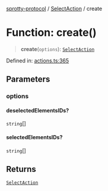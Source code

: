 
[sprotty-protocol](../globals) / [SelectAction](../Namespace.SelectAction) / create

# Function: create()

> **create**(`options`): [`SelectAction`](../Interface.SelectAction)

Defined in: [actions.ts:365](https://github.com/eclipse-sprotty/sprotty/blob/f9b2433481cc27a1ac0c92d525a92039ae7f6c76/packages/sprotty-protocol/src/actions.ts#L365)

## Parameters

### options

#### deselectedElementsIDs?

`string`[]

#### selectedElementsIDs?

`string`[]

## Returns

[`SelectAction`](../Interface.SelectAction)
